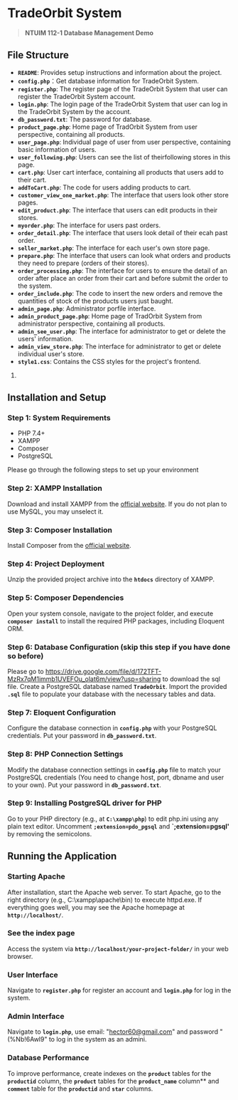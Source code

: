 # **TradeOrbit System**
> **NTUIM 112-1 Database Management Demo**

## File Structure

- **`README`**: Provides setup instructions and information about the project.
- **`config.php`**：Get database information for TradeOrbit System.
- **`register.php`**: The register page of the TradeOrbit System that user can register the TradeOrbit System account.
- **`login.php`**: The login page of the TradeOrbit System that user can log in the TradeOrbit System by the account.
- **`db_password.txt`**: The password for database.
- **`product_page.php`**: Home page of TradOrbit System from user perspective, containing all products.
- **`user_page.php`**: Individual page of user from user perspective, containing basic information of users.
- **`user_following.php`**: Users can see the list of theirfollowing stores in this page.
- **`cart.php`**: User cart interface, containing all products that users add to their cart.
- **`addToCart.php`**: The code for users adding products to cart.
- **`customer_view_one_market.php`**: The interface that users look other store pages.
- **`edit_product.php`**: The interface that users can edit products in their stores.
- **`myorder.php`**: The interface for users past orders.
- **`order_detail.php`**: The interface that users look detail of their ecah past order.
- **`seller_market.php`**: The interface for each user's own store page.
- **`prepare.php`**: The interface that users can look what orders and products they need to prepare (orders of their stores).
- **`order_processing.php`**: The interface for users to ensure the detail of an order after place an order from their cart and before submit the order to 
the system.
- **`order_include.php`**: The code to insert the new orders and remove the quantities of stock of the products users just baught.
- **`admin_page.php`**: Administrator porfile interface.
- **`admin_product_page.php`**: Home page of TradOrbit System from administrator perspective, containing all products.
- **`admin_see_user.php`**: The interface for administrator to get or delete the users' information.
- **`admin_view_store.php`**: The interface for administrator to get or delete individual user's store.
- **`style1.css`**: Contains the CSS styles for the project's frontend.
  
1.

## **Installation and Setup**

### **Step 1: System Requirements** 

- PHP 7.4+
- XAMPP
- Composer
- PostgreSQL

Please go through the following steps to set up your environment

### **Step 2: XAMPP Installation**

Download and install XAMPP from the [official website](https://www.apachefriends.org/index.html). If you do not plan to use MySQL, you may unselect it. 

### **Step 3: Composer Installation**

Install Composer from the [official website](https://getcomposer.org/download/).

### **Step 4: Project Deployment**

Unzip the provided project archive into the **`htdocs`** directory of XAMPP.

### **Step 5: Composer Dependencies**

Open your system console, navigate to the project folder, and execute **`composer install`** to install the required PHP packages, including Eloquent ORM. 

### **Step 6: Database Configuration** (skip this step if you have done so before)

Please go to https://drive.google.com/file/d/172TFT-MzRx7qM1immb1UVEFOu_olat6m/view?usp=sharing to download the sql file.
Create a PostgreSQL database named **`TradeOrbit`**. Import the provided **`.sql`** file to populate your database with the necessary tables and data.

### **Step 7: Eloquent Configuration**

Configure the database connection in **`config.php`** with your PostgreSQL credentials. Put your password in **`db_password.txt`**. 

### **Step 8: PHP Connection Settings**

Modify the database connection settings in **`config.php`** file to match your PostgreSQL credentials (You need to change host, port, dbname and user to your own). Put your password in **`db_password.txt`**. 

### **Step 9: Installing PostgreSQL driver for PHP**

Go to your PHP directory (e.g., at **`C:\xampp\php`**) to edit php.ini using any plain text editor. Uncomment **`;extension=pdo_pgsql`** and **`;extension=pgsql'** by removing the semicolons. 









## **Running the Application**

### **Starting Apache**

After installation, start the Apache web server. To start Apache, go to the right directory (e.g., C:\xampp\apache\bin) to execute httpd.exe. If everything goes well, you may see the Apache homepage at **`http://localhost/`**.  

### **See the index page**

Access the system via **`http://localhost/your-project-folder/`** in your web browser.

### **User Interface**

Navigate to **`register.php`** for register an account and **`login.php`** for log in the system.

### **Admin Interface**

Navigate to **`login.php`**, use email: "hector60@gmail.com" and password "(%Nb!6Awl9" to log in the system as an admini.

### **Database Performance**

To improve performance, create indexes on the **`product`** tables for the **`productid`** column, the **`product`** tables for the **`product_name`** column** and **`comment`** table for the **`productid`** and **`star`** columns.



